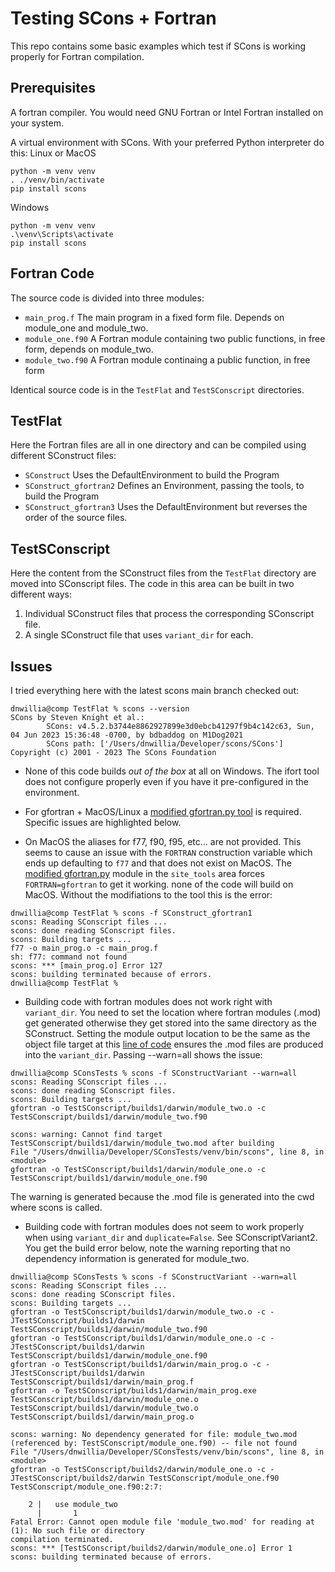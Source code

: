 Testing SCons + Fortran
=======================

This repo contains some basic examples which test if SCons is working properly
for Fortran compilation.

Prerequisites
-------------

A fortran compiler.  You would need GNU Fortran or Intel Fortran installed on your system.

A virtual environment with SCons.  With your preferred Python interpreter do this:
Linux or MacOS
```
python -m venv venv
. ./venv/bin/activate
pip install scons
```

Windows
```
python -m venv venv
.\venv\Scripts\activate
pip install scons
```


Fortran Code
------------

The source code is divided into three modules:

- `main_prog.f` The main program in a fixed form file.  Depends on module_one
  and module_two.
- `module_one.f90`  A Fortran module containing two public functions, in free
  form, depends on module_two.
- `module_two.f90`  A Fortran module continaing a public function, in free form

Identical source code is in the `TestFlat` and `TestSConscript` directories.

TestFlat
--------

Here the Fortran files are all in one directory and can be compiled using
different SConstruct files:

- `SConstruct`  Uses the DefaultEnvironment to build the Program
- `SConstruct_gfortran2`  Defines an Environment, passing the tools, to build the
  Program
- `SConstruct_gfortran3`  Uses the DefaultEnvironment but reverses the order of
  the source files.

TestSConscript
--------------

Here the content from the SConstruct files from the `TestFlat` directory are
moved into SConscript files.  The code in this area can be built in two
different ways:

1. Individual SConstruct files that process the corresponding SConscript file.
2. A single SConstruct file that uses `variant_dir` for each.

Issues
------

I tried everything here with the latest scons main branch checked out:

```
dnwillia@comp TestFlat % scons --version
SCons by Steven Knight et al.:
        SCons: v4.5.2.b3744e8862927899e3d0ebcb41297f9b4c142c63, Sun, 04 Jun 2023 15:36:48 -0700, by bdbaddog on M1Dog2021
        SCons path: ['/Users/dnwillia/Developer/scons/SCons']
Copyright (c) 2001 - 2023 The SCons Foundation
```

- None of this code builds _out of the box_ at all on Windows.  The ifort tool
  does not configure properly even if you have it pre-configured in the
  environment.

- For gfortran + MacOS/Linux a [modified gfortran.py
  tool](https://github.com/dnwillia/SConsTests/blob/f57403dcdeafcf5eab5bb402500e9a107762b236/site_scons/site_tools/gfortran.py#L1)
  is required.  Specific issues are highlighted below.

- On MacOS the aliases for f77, f90, f95, etc... are not provided.  This seems
  to cause an issue with the `FORTRAN` construction variable which ends up
  defaulting to `f77` and that does not exist on MacOS.  The [modified
  gfortran.py](https://github.com/dnwillia/SConsTests/blob/aa123b01eab21b2a108a1d703f6d506564c918ac/site_scons/site_tools/gfortran.py#L45)
  module in the `site_tools` area forces `FORTRAN=gfortran` to get it working.
  none of the code will build on MacOS.  Without the modifiations to the tool
  this is the error:

```
dnwillia@comp TestFlat % scons -f SConstruct_gfortran1
scons: Reading SConscript files ...
scons: done reading SConscript files.
scons: Building targets ...
f77 -o main_prog.o -c main_prog.f
sh: f77: command not found
scons: *** [main_prog.o] Error 127
scons: building terminated because of errors.
dnwillia@comp TestFlat % 
```

- Building code with fortran modules does not work right with `variant_dir`. You
  need to set the location where fortran modules (.mod) get generated otherwise
  they get stored into the same directory as the SConstruct.  Setting the module
  output location to be the same as the object file target at this [line of
  code](https://github.com/dnwillia/SConsTests/blob/aa123b01eab21b2a108a1d703f6d506564c918ac/site_scons/site_tools/gfortran.py#L59)
  ensures the .mod files are produced into the `variant_dir`.  Passing --warn=all shows the issue:

```
dnwillia@comp SConsTests % scons -f SConstructVariant --warn=all
scons: Reading SConscript files ...
scons: done reading SConscript files.
scons: Building targets ...
gfortran -o TestSConscript/builds1/darwin/module_two.o -c TestSConscript/builds1/darwin/module_two.f90

scons: warning: Cannot find target TestSConscript/builds1/darwin/module_two.mod after building
File "/Users/dnwillia/Developer/SConsTests/venv/bin/scons", line 8, in <module>
gfortran -o TestSConscript/builds1/darwin/module_one.o -c TestSConscript/builds1/darwin/module_one.f90
```

The warning is generated because the .mod file is generated into the cwd where
scons is called.

- Building code with fortran modules does not seem to work properly when using
  `variant_dir` and `duplicate=False`. See SConscriptVariant2. You get the build
  error below, note the warning reporting that no dependency information is
  generated for module_two.

```
dnwillia@comp SConsTests % scons -f SConstructVariant --warn=all
scons: Reading SConscript files ...
scons: done reading SConscript files.
scons: Building targets ...
gfortran -o TestSConscript/builds1/darwin/module_two.o -c -JTestSConscript/builds1/darwin TestSConscript/builds1/darwin/module_two.f90
gfortran -o TestSConscript/builds1/darwin/module_one.o -c -JTestSConscript/builds1/darwin TestSConscript/builds1/darwin/module_one.f90
gfortran -o TestSConscript/builds1/darwin/main_prog.o -c -JTestSConscript/builds1/darwin TestSConscript/builds1/darwin/main_prog.f
gfortran -o TestSConscript/builds1/darwin/main_prog.exe TestSConscript/builds1/darwin/module_one.o TestSConscript/builds1/darwin/module_two.o TestSConscript/builds1/darwin/main_prog.o

scons: warning: No dependency generated for file: module_two.mod (referenced by: TestSConscript/module_one.f90) -- file not found
File "/Users/dnwillia/Developer/SConsTests/venv/bin/scons", line 8, in <module>
gfortran -o TestSConscript/builds2/darwin/module_one.o -c -JTestSConscript/builds2/darwin TestSConscript/module_one.f90
TestSConscript/module_one.f90:2:7:

    2 |   use module_two
      |       1
Fatal Error: Cannot open module file 'module_two.mod' for reading at (1): No such file or directory
compilation terminated.
scons: *** [TestSConscript/builds2/darwin/module_one.o] Error 1
scons: building terminated because of errors.
```
